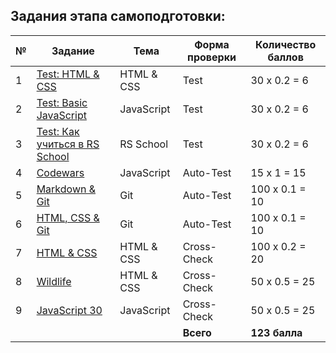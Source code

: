 ## Задания этапа самоподготовки:

| № | Задание                                                      |    Тема    | Форма проверки | Количество баллов |
| - | ------------------------------------------------------------ | ---------- | -------------- | ----------------- |
| 1 |[Test: HTML & CSS](https://forms.gle/etfLS7wkavJ8tzDZ6)       | HTML & CSS | Test           | 30 х 0.2 = 6      |
| 2 |[Test: Basic JavaScript](https://forms.gle/BZBNd8G9sA4TvtcDA) | JavaScript | Test           | 30 х 0.2 = 6      |
| 3 |[Test: Как учиться в RS School](https://forms.gle/pFhpYzD7nnGuzsJm6)| RS School  | Test           | 30 х 0.2 = 6      |
| 4 |[Codewars](tasks/codewars.md)                                 | JavaScript | Auto-Test      | 15 х 1 = 15       |
| 5 |[Markdown & Git](tasks/git-markdown.md)                       |    Git     | Auto-Test      | 100 х 0.1 = 10    |
| 6 |[HTML, CSS & Git](tasks/html-css-git.md)                      |    Git     | Auto-Test      | 100 х 0.1 = 10    |
| 7 |[HTML & CSS](tasks/html-css.md)                               | HTML & CSS | Cross-Check    | 100 х 0.2 = 20    |
| 8 |[Wildlife](tasks/wildlife.md)                                 | HTML & CSS | Cross-Check    | 50 х 0.5 = 25     |
| 9 |[JavaScript 30](tasks/js30.md)                                | JavaScript | Cross-Check    | 50 х 0.5 = 25     |
|   |                                                              |            | **Всего**      | **123 балла**     |
